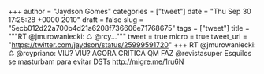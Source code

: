 
+++
author = "Jaydson Gomes"
categories = ["tweet"]
date = "Thu Sep 30 17:25:28 +0000 2010"
draft = false
slug = "5ecb012d22a700b4d21a6208f736606e71768675"
tags = ["tweet"]
title = """RT @jmurowaniecki: ♺ @rcy..."""
tweet = true
micro = true
tweet_url = "https://twitter.com/jaydson/status/25999591720"
+++
RT @jmurowaniecki: ♺ @rcypriano: VIU? VIU? AGORA CRITICA QM FAZ @revistasuper Esquilos se masturbam para evitar DSTs http://migre.me/1ru6N
